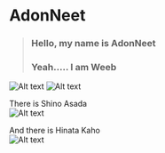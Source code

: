 # AdonNeet 

> ### Hello, my name is AdonNeet  
> ### Yeah..... I am Weeb  
   
![Alt text](https://media.discordapp.net/attachments/736546127075213392/1052531677265670214/Sinon_85speed_640x360.gif](https://github-readme-stats-eight-theta.vercel.app/api?username=AdonNeet&show_icons=true&theme=tokyonight&include_all_commits=true&count_private=true) "My Stat") ![Alt text](https://media.discordapp.net/attachments/736546127075213392/1052531677265670214/Sinon_85speed_640x360.gif](https://github-readme-stats-eight-theta.vercel.app/api?username=AdonNeet&show_icons=true&theme=tokyonight&include_all_commits=true&count_private=true)](https://github-readme-stats-eight-theta.vercel.app/api/top-langs/?username=AdonNeet&layout=compact&langs_count=8&theme=tokyonight) "My Skill")  
  
  
There is Shino Asada  
![Alt text](https://media.discordapp.net/attachments/736546127075213392/1052531677265670214/Sinon_85speed_640x360.gif "Shino Asada")

And there is Hinata Kaho  
![Alt text](https://cdn.discordapp.com/attachments/736546127075213392/1052519488819581040/HinataKaho_75speed.gif "Hinata Kaho")


